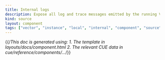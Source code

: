```yaml
---
title: Internal logs
description: Expose all log and trace messages emitted by the running Vector instance
kind: source
layout: component
tags: ["vector", "instance", "local", "internal", "component", "source", "logs"]
---
```


{{/*This doc is generated using:
     1. The template in layouts/docs/component.html
2. The relevant CUE data in cue/reference/components/...*/}}
